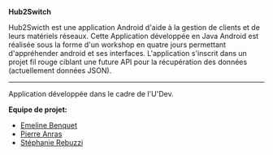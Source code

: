 **Hub2Switch**

Hub2Swicth est une application Android d'aide à la gestion de clients et de leurs matériels réseaux. Cette Application développée en Java Android est réalisée sous la forme d'un workshop en quatre jours permettant d'appréhender android et ses interfaces. L'application s'inscrit dans un projet fil rouge ciblant une future API pour la récupération des données (actuellement données JSON).

-------------

Application développée dans le cadre de l'U'Dev.

**Equipe de projet:**

* [Emeline Benquet](https://github.com/HDEmy)
* [Pierre Anras](https://github.com/Pierreanras)
* [Stéphanie Rebuzzi](https://github.com/CSBuzzy)

